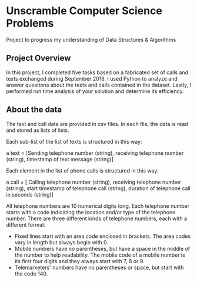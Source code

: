 # Unscramble Computer Science Problems
Project to progress my understanding of Data Structures &amp; Algorithms

## Project Overview
In this project, I completed five tasks based on a fabricated set of calls and texts exchanged during September 2016. I used Python to analyze and answer questions about the texts and calls contained in the dataset. Lastly, I performed run time analysis of your solution and determine its efficiency.

## About the data
The text and call data are provided in csv files. In each file, the data is read and stored as lists of lists.

Each sub-list of the list of texts is structured in this way:

a text = [Sending telephone number (string),
        receiving telephone number (string),
        timestamp of text message (string)]
        
Each element in the list of phone calls is structured in this way:

a call = [   Calling telephone number (string), 
        receiving telephone number (string), 
        start timestamp of telephone call (string),
        duration of telephone call in seconds (string)]
        
All telephone numbers are 10 numerical digits long. Each telephone number starts with a code indicating the location and/or type of the telephone number. There are three different kinds of telephone numbers, each with a different format:

- Fixed lines start with an area code enclosed in brackets. The area codes vary in length but always begin with 0.
- Mobile numbers have no parentheses, but have a space in the middle of the number to help readability. The mobile code of a mobile number is its first four digits and they always start with 7, 8 or 9.
- Telemarketers' numbers have no parentheses or space, but start with the code 140.

